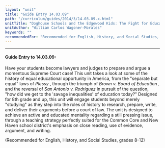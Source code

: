 ```yaml
---
layout: "unit"
title: "Guide Entry 14.03.09"
path: "/curriculum/guides/2014/3/14.03.09.x.html"
unitTitle: "Doghouse Schools and the Edgewood Kids: The Fight for Educational Opportunity from Plessy to Rodriguez"
unitAuthor: "William Carlos Wagoner-Morales"
keywords: ""
recommendedFor: "Recommended for English, History, and Social Studies, grades 8-12"
---
```

<body>
<hr/>
<h4>
Guide Entry to 14.03.09:
</h4>
<p>
Have your students become lawyers and judges to prepare and argue a momentous Supreme Court case! This unit takes a look at some of the history of equal educational opportunity in America, from the "separate but equal" laws of
<i>
Plessy
</i>
, through the triumph of
<i>
Brown v. Board of Education
</i>
, and the reversal of
<i>
San Antonio v. Rodriguez
</i>
in pursuit of the question, "how did we get to the 'savage inequalities' of education today?" Designed for 8th grade and up, this unit will engage students beyond merely "studying" as they step into the roles of history to research, prepare, write, and deliver their arguments before a court of law. The unit is designed to achieve an active and educated mentality regarding a still pressing issue, through a teaching strategy perfectly suited for the Common Core and New Haven school district's emphasis on close reading, use of evidence, argument, and writing.
</p>
<p>
(Recommended for English, History, and Social Studies, grades 8-12)
<b>
</b>
</p>
</body>